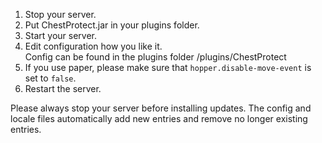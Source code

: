 1. Stop your server.
2. Put ChestProtect.jar in your plugins folder.
3. Start your server.
4. Edit configuration how you like it.\
Config can be found in the plugins folder /plugins/ChestProtect
5. If you use paper, please make sure that `hopper.disable-move-event` is set to `false`.
6. Restart the server.

Please always stop your server before installing updates. The config and locale files automatically add new entries and remove no longer existing entries.